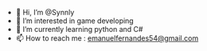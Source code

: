 - 👋 Hi, I’m @Synnly
- 👀 I’m interested in game developing
- 🌱 I’m currently learning python and C#
- 📫 How to reach me : emanuelfernandes54@gmail.com 

<!---
Synnly/Synnly is a ✨ special ✨ repository because its `README.md` (this file) appears on your GitHub profile.
You can click the Preview link to take a look at your changes.
--->
